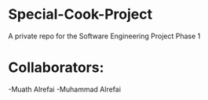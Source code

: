 # Special-Cook-Project
A private repo for the Software Engineering Project Phase 1

# Collaborators: 
-Muath Alrefai
-Muhammad Alrefai
